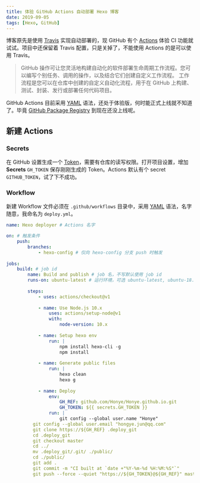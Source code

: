 ```yaml
---
title: 体验 GitHub Actions 自动部署 Hexo 博客
date: 2019-09-05
tags: [Hexo, GitHub]
---
```


博客原先是使用 [Travis][travis] 实现自动部署的，现 GitHub 有个 [Actions][actions] 体验 CI 功能就试试。项目中还保留着 Travis 配置，只是关掉了，不能使用 Actions 的是可以使用 Travis。

> GitHub 操作可让您灵活地构建自动化的软件部署生命周期工作流程。您可以编写个别任务、调用的操作，以及结合它们创建自定义工作流程。 工作流程是您可以在仓库中创建的自定义自动化流程，用于在 GitHub 上构建、测试、封装、发行或部署任何代码项目。

GitHub Actions 目前采用 [YAML](yaml) 语法，还处于体验版，何时能正式上线就不知道了。毕竟 [GitHub Package Registry](package) 到现在还没上线呢。

## 新建 Actions

### Secrets

在 GitHub 设置生成一个 [Token][create_token]，需要有仓库的读写权限。打开项目设置，增加 **Secrets** `GH_TOKEN` 保存刚刚生成的 Token。Actions 默认有个 secret `GITHUB_TOKEN`，试了下不成功。

### Workflow

新建 Workflow 文件必须在 `.github/workflows` 目录中，采用 [YAML][yaml] 语法，名字随意，我命名为 `deploy.yml`。

```yaml
name: Hexo deployer # Actions 名字

on: # 触发条件
	push:
		branches:
			- hexo-config # 仅向 hexo-config 分支 push 时触发
		
jobs:
	build: # job id
		name: Build and publish # job 名，不写默认使用 job id
		runs-on: ubuntu-latest # 运行环境，可选 ubuntu-latest, ubuntu-18.04, ubuntu-16.04, windows-latest, windows-2019, windows-2016, macOS-latest, macOS-10.14
		
		steps:
			- uses: actions/checkout@v1
			
			- name: Use Node.js 10.x
				uses: actions/setup-node@v1
				with:
					node-version: 10.x
					
			- name: Setup hexo env
				run: |
					npm install hexo-cli -g
					npm install
			
			- name: Generate public files
				run: |
					hexo clean
					hexo g
					
			- name: Deploy
				env:
					GH_REF: github.com/Honye/Honye.github.io.git
					GH_TOKEN: ${{ secrets.GH_TOKEN }}
				run: |
					git config --global user.name "Honye"
          git config --global user.email "hongye.jun@qq.com"
          git clone https://${GH_REF} .deploy_git
          cd .deploy_git
          git checkout master
          cd ../
          mv .deploy_git/.git/ ./public/
          cd ./public/
          git add .
          git commit -m "CI built at `date +"%Y-%m-%d %H:%M:%S"`"
          git push --force --quiet "https://${GH_TOKEN}@${GH_REF}" master:master
```



[travis]: https://travis-ci.org/	"Travis CI"
[actions]: https://github.com/features/actions "GitHub Actions"
[yaml]: http://www.ruanyifeng.com/blog/2016/07/yaml.html	"YAML"
[package]: https://github.com/features/package-registry "Package Registry"
[create_token]: https://github.com/settings/tokens/new "New Token"
